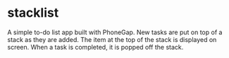 stacklist
=========

A simple to-do list app built with PhoneGap.  New tasks are put on top of a stack as they are added.  The item at the top of the stack is displayed on screen.  When a task is completed, it is popped off the stack.
